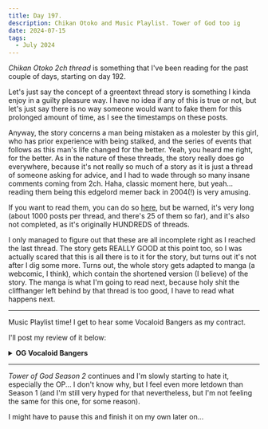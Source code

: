 ```yaml
---
title: Day 197.
description: Chikan Otoko and Music Playlist. Tower of God too ig
date: 2024-07-15
tags: 
  - July 2024
---
```


*Chikan Otoko 2ch thread* is something that I've been reading for the past couple of days, starting on day 192.

Let's just say the concept of a greentext thread story is something I kinda enjoy in a guilty pleasure way. I have no idea if any of this is true or not, but let's just say there is no way someone would want to fake them for this prolonged amount of time, as I see the timestamps on these posts.

Anyway, the story concerns a man being mistaken as a molester by this girl, who has prior experience with being stalked, and the series of events that follows as this man's life changed for the better. Yeah, you heard me right, for the better. As in the nature of these threads, the story really does go everywhere, because it's not really so much of a story as it is just a thread of someone asking for advice, and I had to wade through so many insane comments coming from 2ch. Haha, classic moment here, but yeah... reading them being this edgelord memer back in 2004(!) is very amusing.

If you want to read them, you can do so [here](https://molester-man-original-threads.firebaseapp.com/), but be warned, it's very long (about 1000 posts per thread, and there's 25 of them so far), and it's also not completed, as it's originally HUNDREDS of threads.

I only managed to figure out that these are all incomplete right as I reached the last thread. The story gets REALLY GOOD at this point too, so I was actually scared that this is all there is to it for the story, but turns out it's not after I dig some more. Turns out, the whole story gets adapted to manga (a webcomic, I think), which contain the shortened version (I believe) of the story. The manga is what I'm going to read next, because holy shit the cliffhanger left behind by that thread is too good, I have to read what happens next.

-----

Music Playlist time! I get to hear some Vocaloid Bangers as my contract.

I'll post my review of it below:

<details>
<summary><b>OG Vocaloid Bangers</b></summary>

**Contractor:** xxxxxx <br>
**Fav Track:** *恋愛裁判 (Ren'ai Saiban)*<br>
**Least Fav Track:** *ワールドイズマイン-初音ミク (World is Mine)*<br>

- **メルト (Melt) 10th Anniversary Mix:** *This feels like an OP for a science fiction anime masquerading as a romance anime, not much I can say except the structure do remind me of a lot of other anime OP, and even some VN OP too that I have heard, and I can objectively understand how good it is, it doesn't move me as much. Also, for an OG Vocaloid bangers playlist, it's very bold to open it with an utaite version of the bangers...* 3/5
- **ワールドイズマイン-初音ミク (World is Mine):** *The electronic sound at the beginning was really good, and the piano parts on the last two minutes are the only thing that grabs me from this song, everything else doesn't jive with me sadly* 2/5
- **ロミオとシンデレラ (Romeo and Cinderella):** *A lot more electronic sound, that riff though, hot damn. This also feel like another anime OP song in disguise. Overall I feel this is somehow better than the previous two* 4/5
- **深海少女 (Shinkai Shoujo):** *This song have that slight laidback tune to it. The drums heading towards the bridge was great, and on the bridge itself, okay, pretty much throughout the song. I have no comments for anything else. A chill song,* 3/5
- **千本桜 (Senbonzakura):** *A classic, even I have heard this before coming by this playlist (I haven't heard of the other four), this has been covered to hell and back, and I can't lie, the original does have its own charm. It's very upbeat, piano goes crazy at the bridge there too, I enjoyed this, what a bop* 4/5
- **『ローリンガール』(Rolling Girl):** *Got me rolling like a rolling girl, but then the end just whiplashed me, why you end it while I'm rolling....* 3/5
- **Fire◎Flower :** *I had more fun seeing the dude enjoying his life and dancing than listening to the song, I almost wanted to score it based on the music video itself, but then the bridge come over with that sweet ass riff...* 4/5
- **恋愛裁判 (Ren'ai Saiban):** *Sweet ass brass (or at least brass sounding sound idk what that is) in the background, it's like I'm listening to Kaguya's OPs* 4/5
- **ODDS & ENDS :** *I'm swaying to the initial beat, like it'll carry me through hardships and teenage woes, the song sounds late 00s/early 10s era to me. I do enjoy this but it goes on for too long in my opinion, and it repeats itself too much(?), so I didn't enjoy it as much as I could* 3/5
- **シャルル (Charles):** *This reminds me of this one other vocaloid song I think, but I still can't pinpoint them yet... The guitars are sick... I don't know if this is controversial but I think I will enjoy this more if this is covered by an utaite (please don't kill me)* 3/5
- **命に嫌われている。(Inochi ni Kirawarete iru.):** *Emotional strings, I imagined I would connect more to this song if I can understand the lyrics, which after my research would probably make me cry... they still manage to convey it through the song, but I don't feel as connected to it as I could be* 3/5
- **六兆年と一夜物語 (Roku-chou Nen to Ichiya Monogatari):** *Why do I feel like this is an osu song... wait, no... pretty much every song in this playlist is an osu song, I feel, but this one just reminds me of osu a lot. No strongs feeling about this* 3/5

**Overall Thoughts:** I feel as a whole the playlist doesn't move the needle for me to explore more vocaloid songs, but some of these are bangers indeed, thanks for recommending me these

**Final Score:** **38/60**
</details>

-----

*Tower of God Season 2* continues and I'm slowly starting to hate it, especially the OP... I don't know why, but I feel even more letdown than Season 1 (and I'm still very hyped for that nevertheless, but I'm not feeling the same for this one, for some reason).

I might have to pause this and finish it on my own later on...